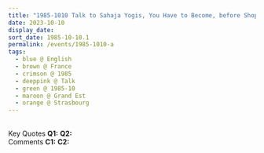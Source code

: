 ```yaml
---
title: "1985-1010 Talk to Sahaja Yogis, You Have to Become, before Shopping, Flat of Ruth and Kingsley Flint, Strasbourg, Grand Est, France"
date: 2023-10-10
display_date: 
sort_date: 1985-10-10.1
permalink: /events/1985-1010-a
tags:
  - blue @ English
  - brown @ France
  - crimson @ 1985
  - deeppink @ Talk
  - green @ 1985-10
  - maroon @ Grand Est
  - orange @ Strasbourg
---
```


<br>

<wave-list>
  <list-title color="DarkSeaGreen" width="55">Key Quotes</list-title>
  <list-item color="BlanchedAlmond" width="280"><b>Q1:</b> <i></i></list-item>
  <list-item color="Lavender" width="280"><b>Q2:</b> <i></i></list-item>
</wave-list>

<br>

<wave-list>
  <list-title color="DarkSeaGreen" width="55">Comments</list-title>
  <list-item color="BlanchedAlmond" width="280"><b>C1:</b> <i></i></list-item>
  <list-item color="Lavender" width="280"><b>C2:</b> <i></i></list-item>
</wave-list>